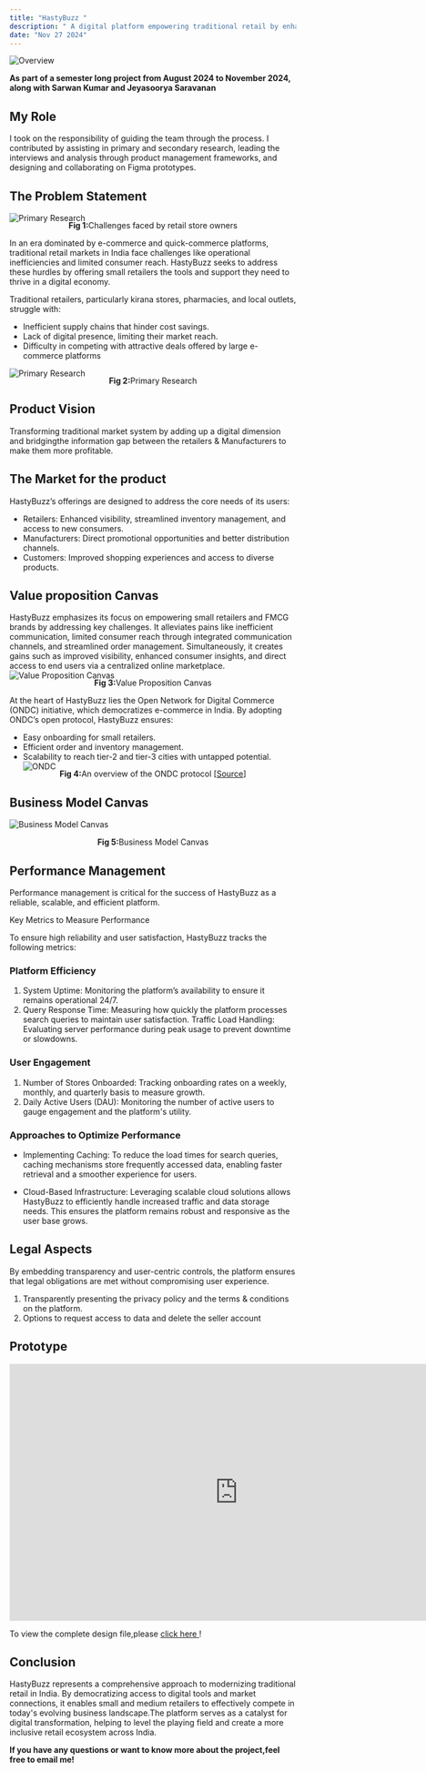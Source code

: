 ```yaml
---
title: "HastyBuzz "
description: " A digital platform empowering traditional retail by enhancing operational efficiency, improving visibility, and bridging the gap between retailers, manufacturers, and consumers."
date: "Nov 27 2024"
---
```

![Overview](rpd.jpg)


 **As part of a semester long project from August 2024 to November 2024, along with  Sarwan Kumar and Jeyasoorya Saravanan**

## My Role
I took on the responsibility of guiding the team through the process. I contributed by assisting in primary and secondary research, leading the interviews and analysis through product management frameworks, and designing and collaborating on Figma prototypes.

## The Problem Statement

![Primary Research](challenge.jpg)

<p  style="margin-top: -18px; text-align: center;">
<span style="font-weight:bold">Fig 1:</span>Challenges faced by retail store owners
</p>
In an era dominated by e-commerce and quick-commerce platforms, traditional retail markets in India face challenges like operational inefficiencies and limited consumer reach. HastyBuzz seeks to address these hurdles by offering small retailers the tools and support they need to thrive in a digital economy. 

Traditional retailers, particularly kirana stores, pharmacies, and local outlets, struggle with:

- Inefficient supply chains that hinder cost savings.
- Lack of digital presence, limiting their market reach.
- Difficulty in competing with attractive deals offered by large e-commerce platforms

![Primary Research](pr.jpg)

<p  style="margin-top: -18px;; text-align: center;">
<span style="font-weight:bold">Fig 2:</span>Primary Research
</p>

## Product Vision
Transforming traditional market system by adding up a digital dimension and bridgingthe information gap between the retailers & Manufacturers to make them more profitable.

## The Market for the product
HastyBuzz’s offerings are designed to address the core needs of its users:

- Retailers: Enhanced visibility, streamlined inventory management, and access to new consumers.
- Manufacturers: Direct promotional opportunities and better distribution channels.
- Customers: Improved shopping experiences and access to diverse products.
 
## Value proposition Canvas

 HastyBuzz emphasizes its focus on empowering small retailers and FMCG brands by addressing key challenges. It alleviates pains like inefficient communication, limited consumer reach through integrated communication channels, and streamlined order management. Simultaneously, it creates gains such as improved visibility, enhanced consumer insights, and direct access to end users via a centralized online marketplace.  
 ![Value Proposition Canvas](vpc.jpg)
<p  style="margin-top: -18px; text-align: center;">
<span style="font-weight:bold">Fig 3:</span>Value Proposition Canvas
</p>
At the heart of HastyBuzz lies the Open Network for Digital Commerce (ONDC) initiative, which democratizes e-commerce in India. By adopting ONDC’s open protocol, HastyBuzz ensures:

- Easy onboarding for small retailers.
- Efficient order and inventory management.
- Scalability to reach tier-2 and tier-3 cities with untapped potential.
![ONDC](ondc.png)

<p  style="margin-top: -18px; text-align: center;">
<span style="font-weight:bold">Fig 4:</span>An overview of the ONDC protocol [<a href="https://ondc.org/">Source</a>]
</p>


## Business Model Canvas
 ![Business Model Canvas](bmc.jpg)

<p  style="margin-top: --18px; text-align: center;">
<span style="font-weight:bold">Fig 5:</span>Business Model Canvas
</p>


## Performance Management
Performance management is critical for the success of HastyBuzz as a reliable, scalable, and efficient platform.

Key Metrics to Measure Performance

To ensure high reliability and user satisfaction, HastyBuzz tracks the following metrics:

### Platform Efficiency

1. System Uptime: Monitoring the platform’s availability to ensure it remains operational 24/7.
2. Query Response Time: Measuring how quickly the platform processes search queries to maintain user satisfaction.
    Traffic Load Handling: Evaluating server performance during peak usage to prevent downtime or slowdowns.

### User Engagement

1. Number of Stores Onboarded: Tracking onboarding rates on a weekly, monthly, and quarterly basis to measure growth.
2. Daily Active Users (DAU): Monitoring the number of active users to gauge engagement and the platform's utility.

### Approaches to Optimize Performance

- Implementing Caching: To reduce the load times for search queries, caching mechanisms store frequently accessed data, enabling faster retrieval and a smoother experience for users.

- Cloud-Based Infrastructure: Leveraging scalable cloud solutions allows HastyBuzz to efficiently handle increased traffic and data storage needs. This ensures the platform remains robust and responsive as the user base grows.

## Legal Aspects

By embedding transparency and user-centric controls, the platform ensures that legal obligations are met without compromising user experience.

1. Transparently presenting the privacy policy and the terms & conditions on the platform.
2. Options to request access to data and delete the seller account


## Prototype

<iframe style="border: 1px solid rgba(0, 0, 0, 0.1);" width="800" height="450" src="https://embed.figma.com/design/9tfVDGcpvmYDgVXcnn32FI/HastyBuzz?node-id=0-1&embed-host=share" allowfullscreen></iframe>

To view the complete design file,please [click here ](https://www.figma.com/design/9tfVDGcpvmYDgVXcnn32FI/HastyBuzz?node-id=0-1&t=yAHsolU1D5HYKeVy-1)!

## Conclusion

HastyBuzz represents a comprehensive approach to modernizing traditional retail in India. By democratizing access to digital tools and market connections, it enables small and medium retailers to effectively compete in today's evolving business landscape.The platform serves as a catalyst for digital transformation, helping to level the playing field and create a more inclusive retail ecosystem across India.

**If you have any questions or want to know more about the project,feel free to email me!**
